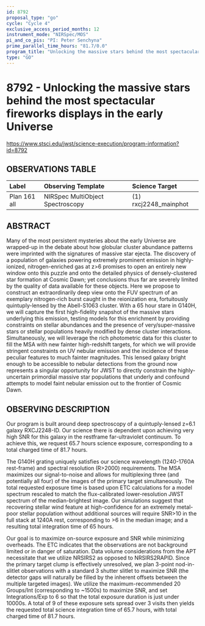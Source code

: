 ```yaml
---
id: 8792
proposal_type: "go"
cycle: "Cycle 4"
exclusive_access_period_months: 12
instrument_mode: "NIRSpec/MOS"
pi_and_co_pis: "PI: Peter Senchyna"
prime_parallel_time_hours: "81.7/0.0"
program_title: "Unlocking the massive stars behind the most spectacular fireworks displays in the early Universe"
type: "GO"
---
```

# 8792 - Unlocking the massive stars behind the most spectacular fireworks displays in the early Universe
https://www.stsci.edu/jwst/science-execution/program-information?id=8792
## OBSERVATIONS TABLE
| Label          | Observing Template           | Science Target           |
| :------------- | :--------------------------- | :----------------------- |
| Plan 161 all   | NIRSpec MultiObject Spectroscopy | (1) rxcj2248_mainphot    |

## ABSTRACT

Many of the most persistent mysteries about the early Universe are wrapped-up in the debate about how globular cluster abundance patterns were imprinted with the signatures of massive star ejecta. The discovery of a population of galaxies powering extremely prominent emission in highly-ionized, nitrogen-enriched gas at z>6 promises to open an entirely new window onto this puzzle and onto the detailed physics of densely-clustered star formation at Cosmic Dawn; yet conclusions thus far are severely limited by the quality of data available for these objects. Here we propose to construct an extraordinarily deep view onto the FUV spectrum of an exemplary nitrogen-rich burst caught in the reionization era, fortuitously quintuply-lensed by the Abell-S1063 cluster. With a 65 hour stare in G140H, we will capture the first high-fidelity snapshot of the massive stars underlying this emission, testing models for this enrichment by providing constraints on stellar abundances and the presence of very/super-massive stars or stellar populations heavily modified by dense cluster interactions. Simultaneously, we will leverage the rich photometric data for this cluster to fill the MSA with new fainter high-redshift targets, for which we will provide stringent constraints on UV nebular emission and the incidence of these peculiar features to much fainter magnitudes. This lensed galaxy bright enough to be accessible to nebular detections from the ground now represents a singular opportunity for JWST to directly constrain the highly-uncertain primordial massive star populations that underly and confound attempts to model faint nebular emission out to the frontier of Cosmic Dawn.

## OBSERVING DESCRIPTION

Our program is built around deep spectroscopy of a quintuply-lensed z=6.1 galaxy RXCJ2248-ID. Our science there is dependent upon achieving very high SNR for this galaxy in the restframe far-ultraviolet continuum. To achieve this, we request 65.7 hours science exposure, corresponding to a total charged time of 81.7 hours.

The G140H grating uniquely satisfies our science wavelength (1240-1760A rest-frame) and spectral resolution (R>2000) requirements. The MSA maximizes our signal-to-noise and allows for multiplexing three (and potentially all four) of the images of the primary target simultaneously. The total requested exposure time is based upon ETC calculations for a model spectrum rescaled to match the flux-calibrated lower-resolution JWST spectrum of the median-brightest image. Our simulations suggest that recovering stellar wind feature at high-confidence for an extremely metal-poor stellar population without additional sources will require SNR>10 in the full stack at 1240A rest, corresponding to >6 in the median image; and a resulting total integration time of 65 hours.

Our goal is to maximize on-source exposure and SNR while minimizing overheads. The ETC indicates that the observations are not background limited or in danger of saturation. Data volume considerations from the APT necessitate that we utilize NRSIRS2 as opposed to NRSIRS2RAPID. Since the primary target clump is effectively unresolved, we plan 3-point nod-in-slitlet observations with a standard 3 shutter slitlet to maximize SNR (the detector gaps will naturally be filled by the inherent offsets between the multiple targeted images). We utilize the maximum-recommended 20 Groups/Int (corresponding to ~1500s) to maximize SNR, and set Integrations/Exp to 6 so that the total exposure duration is just under 10000s. A total of 9 of these exposure sets spread over 3 visits then yields the requested total science integration time of 65.7 hours, with total charged time of 81.7 hours.